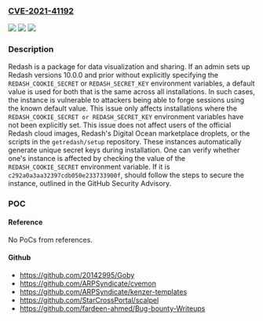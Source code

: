 ### [CVE-2021-41192](https://cve.mitre.org/cgi-bin/cvename.cgi?name=CVE-2021-41192)
![](https://img.shields.io/static/v1?label=Product&message=redash&color=blue)
![](https://img.shields.io/static/v1?label=Version&message=n%2Fa&color=blue)
![](https://img.shields.io/static/v1?label=Vulnerability&message=CWE-1188%3A%20Insecure%20Default%20Initialization%20of%20Resource&color=brighgreen)

### Description

Redash is a package for data visualization and sharing. If an admin sets up Redash versions 10.0.0 and prior without explicitly specifying the `REDASH_COOKIE_SECRET` or `REDASH_SECRET_KEY` environment variables, a default value is used for both that is the same across all installations. In such cases, the instance is vulnerable to attackers being able to forge sessions using the known default value. This issue only affects installations where the `REDASH_COOKIE_SECRET or REDASH_SECRET_KEY` environment variables have not been explicitly set. This issue does not affect users of the official Redash cloud images, Redash's Digital Ocean marketplace droplets, or the scripts in the `getredash/setup` repository. These instances automatically generate unique secret keys during installation. One can verify whether one's instance is affected by checking the value of the `REDASH_COOKIE_SECRET` environment variable. If it is `c292a0a3aa32397cdb050e233733900f`, should follow the steps to secure the instance, outlined in the GitHub Security Advisory.

### POC

#### Reference
No PoCs from references.

#### Github
- https://github.com/20142995/Goby
- https://github.com/ARPSyndicate/cvemon
- https://github.com/ARPSyndicate/kenzer-templates
- https://github.com/StarCrossPortal/scalpel
- https://github.com/fardeen-ahmed/Bug-bounty-Writeups

